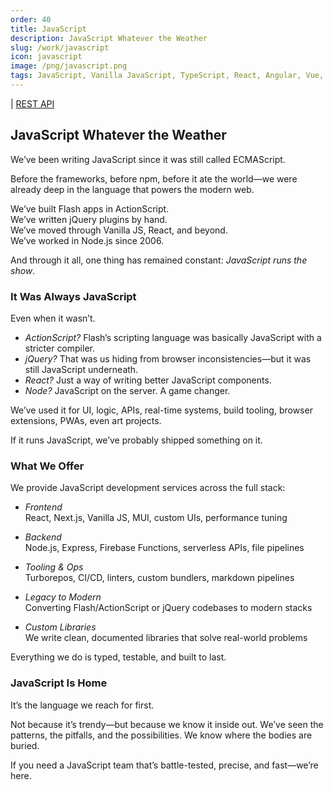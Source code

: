 ```yaml
---
order: 40
title: JavaScript
description: JavaScript Whatever the Weather
slug: /work/javascript
icon: javascript
image: /png/javascript.png
tags: JavaScript, Vanilla JavaScript, TypeScript, React, Angular, Vue, Material UI, Flash, Server Side JavaScript, Node, Gatsby, NextJS, Headless CMS, JSON
---
```

| [REST API](/work/javascript/rest-api)

## JavaScript Whatever the Weather

We’ve been writing JavaScript since it was still called ECMAScript.

Before the frameworks, before npm, before it ate the world—we were already deep in the language that powers the modern web.

We’ve built Flash apps in ActionScript.  
We’ve written jQuery plugins by hand.  
We’ve moved through Vanilla JS, React, and beyond.  
We’ve worked in Node.js since 2006.

And through it all, one thing has remained constant: _JavaScript runs the show_.

### It Was Always JavaScript

Even when it wasn’t.

- _ActionScript?_ Flash’s scripting language was basically JavaScript with a stricter compiler.
- _jQuery?_ That was us hiding from browser inconsistencies—but it was still JavaScript underneath.
- _React?_ Just a way of writing better JavaScript components.
- _Node?_ JavaScript on the server. A game changer.

We’ve used it for UI, logic, APIs, real-time systems, build tooling, browser extensions, PWAs, even art projects.

If it runs JavaScript, we’ve probably shipped something on it.

### What We Offer

We provide JavaScript development services across the full stack:

- _Frontend_  
  React, Next.js, Vanilla JS, MUI, custom UIs, performance tuning

- _Backend_  
  Node.js, Express, Firebase Functions, serverless APIs, file pipelines

- _Tooling & Ops_  
  Turborepos, CI/CD, linters, custom bundlers, markdown pipelines

- _Legacy to Modern_  
  Converting Flash/ActionScript or jQuery codebases to modern stacks

- _Custom Libraries_  
  We write clean, documented libraries that solve real-world problems

Everything we do is typed, testable, and built to last.

### JavaScript Is Home

It’s the language we reach for first.

Not because it’s trendy—but because we know it inside out. We’ve seen the patterns, the pitfalls, and the possibilities. We know where the bodies are buried.

If you need a JavaScript team that’s battle-tested, precise, and fast—we’re here.
